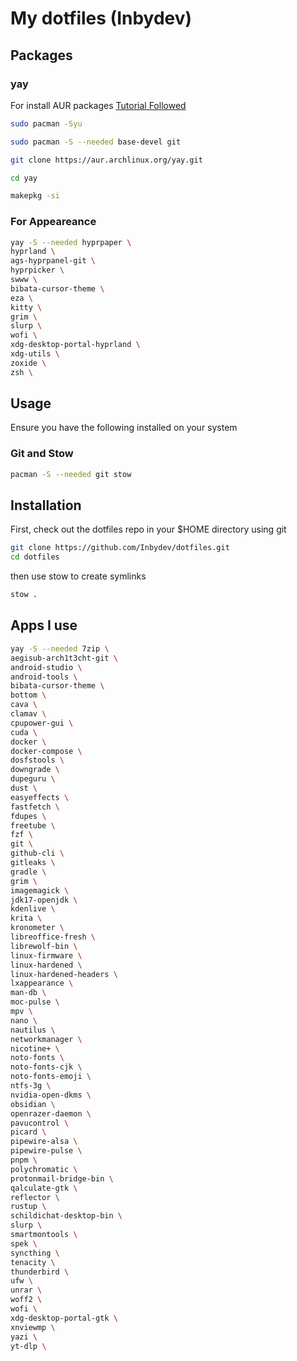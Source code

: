 # My dotfiles (Inbydev)

## Packages

### yay

For install AUR packages [Tutorial Followed](https://itsfoss.com/install-yay-arch-linux/)


```bash
sudo pacman -Syu
```

```bash
sudo pacman -S --needed base-devel git
```

```bash
git clone https://aur.archlinux.org/yay.git
```

```bash
cd yay
```

```bash
makepkg -si
```

### For Appeareance

```bash
yay -S --needed hyprpaper \
hyprland \
ags-hyprpanel-git \
hyprpicker \
swww \
bibata-cursor-theme \
eza \
kitty \
grim \
slurp \
wofi \
xdg-desktop-portal-hyprland \
xdg-utils \
zoxide \
zsh \
```

## Usage

Ensure you have the following installed on your system

### Git and Stow

```bash
pacman -S --needed git stow
```

## Installation

First, check out the dotfiles repo in your $HOME directory using git

```bash
git clone https://github.com/Inbydev/dotfiles.git
cd dotfiles
```

then use stow to create symlinks

```bash
stow .
```


## Apps I use

```bash
yay -S --needed 7zip \
aegisub-arch1t3cht-git \
android-studio \
android-tools \
bibata-cursor-theme \
bottom \
cava \
clamav \
cpupower-gui \
cuda \
docker \
docker-compose \
dosfstools \
downgrade \
dupeguru \
dust \
easyeffects \
fastfetch \
fdupes \
freetube \
fzf \
git \
github-cli \
gitleaks \
gradle \
grim \
imagemagick \
jdk17-openjdk \
kdenlive \
krita \
kronometer \
libreoffice-fresh \
librewolf-bin \
linux-firmware \
linux-hardened \
linux-hardened-headers \
lxappearance \
man-db \
moc-pulse \
mpv \
nano \
nautilus \
networkmanager \
nicotine+ \
noto-fonts \
noto-fonts-cjk \
noto-fonts-emoji \
ntfs-3g \
nvidia-open-dkms \
obsidian \
openrazer-daemon \
pavucontrol \
picard \
pipewire-alsa \
pipewire-pulse \
pnpm \
polychromatic \
protonmail-bridge-bin \
qalculate-gtk \
reflector \
rustup \
schildichat-desktop-bin \
slurp \
smartmontools \
spek \
syncthing \
tenacity \
thunderbird \
ufw \
unrar \
woff2 \
wofi \
xdg-desktop-portal-gtk \
xnviewmp \
yazi \
yt-dlp \
```
